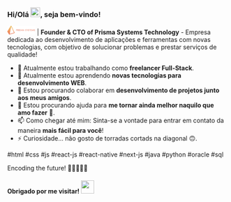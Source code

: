 ### Hi/Olá <img src="https://raw.githubusercontent.com/kaueMarques/kaueMarques/master/hi.gif" width="22" height="22" />, seja bem-vindo!

<img src="https://raw.githubusercontent.com/adairjuneoaf/adairjuneoaf/main/logo_vetores.png" width="64" /> | **Founder & CTO of Prisma Systems Technology** - Empresa dedicada ao desenvolvimento de aplicações e ferramentas com novas tecnologias, com objetivo de solucionar problemas e prestar serviços de qualidade!

- 🔭 Atualmente estou trabalhando como **freelancer Full-Stack**.
- 🌱 Atualmente estou aprendendo **novas tecnologias para desenvolvimento WEB**.
- 👯 Estou procurando colaborar em **desenvolvimento de projetos junto aos meus amigos**.
- 🤔 Estou procurando ajuda para **me tornar ainda melhor naquilo que amo fazer** 💙.
- 📫 Como chegar até mim: Sinta-se a vontade para entrar em contato da maneira **mais fácil para você**!
- ⚡ Curiosidade... não gosto de torradas cortads na diagonal 🙃.

#html #css #js #react-js #react-native #next-js #java #python #oracle #sql

Encoding the future! 🤘🏻👨🏻‍💻

#### Obrigado por me visitar! <img src="https://media.giphy.com/media/vFKqnCdLPNOKc/giphy.gif" width="30" height="30" />
